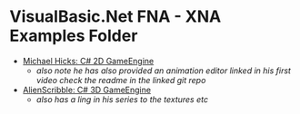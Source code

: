# VisualBasic.Net FNA - XNA Examples Folder
  - [Michael Hicks: C# 2D GameEngine](https://github.com/OneMeanDragon/FNA-XNA-Examples/tree/main/VisualBasic.Net/Engine-1) 
    - _also note he has also provided an animation editor linked in his first video check the readme in the linked git repo_
  - [AlienScribble: C# 3D GameEngine](https://github.com/OneMeanDragon/FNA-XNA-Examples/tree/main/VisualBasic.Net/Engine-2)
    - _also has a ling in his series to the textures etc_
